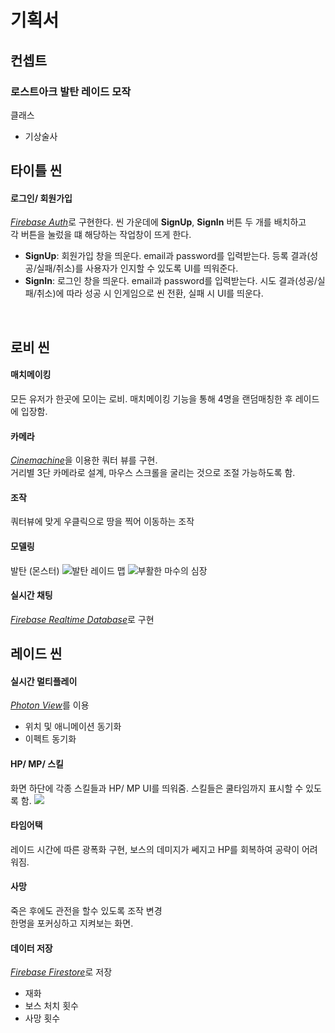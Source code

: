 
# 기획서
## 컨셉트
### 로스트아크 발탄 레이드 모작
클래스
- 기상술사

## 타이틀 씬
#### 로그인/ 회원가입
<u>*Firebase Auth*</u>로 구현한다.
씬 가운데에 **SignUp**, **SignIn** 버튼 두 개를 배치하고  
각 버튼을 눌렀을 떄 해당하는 작업창이 뜨게 한다.  
- **SignUp**: 회원가입 창을 띄운다. email과 password를 입력받는다. 등록 결과(성공/실패/취소)를 사용자가 인지할 수 있도록 UI를 띄워준다.
- **SignIn**: 로그인 창을 띄운다. email과 password를 입력받는다. 시도 결과(성공/실패/취소)에 따라 성공 시 인게임으로 씬 전환, 실패 시 UI를 띄운다.  
</br>

## 로비 씬
#### 매치메이킹
모든 유저가 한곳에 모이는 로비.
매치메이킹 기능을 통해 4명을 랜덤매칭한 후 레이드에 입장함.  

#### 카메라
<u>*Cinemachine*</u>을 이용한 쿼터 뷰를 구현.  
거리별 3단 카메라로 설계, 마우스 스크롤을 굴리는 것으로 조절 가능하도록 함. 

#### 조작
쿼터뷰에 맞게 우클릭으로 땅을 찍어 이동하는 조작

#### 모델링
발탄 (몬스터)
![발탄](https://img1.daumcdn.net/thumb/R1280x0/?scode=mtistory2&fname=https%3A%2F%2Fblog.kakaocdn.net%2Fdn%2FbEHIKO%2FbtspxcpoIs9%2F1xOdpaoEE8xow2Q0Ap7Kgk%2Fimg.webp)
레이드 맵
![부활한 마수의 심장](https://i.namu.wiki/i/jq_X8f5nIeg-f4IR3NL4CGYtfzV66IxuMyRi2b8dwuMDR5vJER29JzUtrP-0chr8pOFk4PhBeU7jUR7bsEOv5OBT5GRcrL9LGJSpXPcHxudZHllSaLtWWF4fpQGgi00dNhap2KpNRr-v9LHbrEM17w.webp)  
#### 실시간 채팅
<u>*Firebase Realtime Database*</u>로 구현


## 레이드 씬
#### 실시간 멀티플레이
<u>*Photon View*</u>를 이용
- 위치 및 애니메이션 동기화
- 이펙트 동기화

#### HP/ MP/ 스킬
화면 하단에 각종 스킬들과 HP/ MP UI를 띄워줌.
스킬들은 쿨타임까지 표시할 수 있도록 함.
![](https://static.inven.co.kr/column/2017/09/16/news/i13577284414.jpg)  
#### 타임어택
레이드 시간에 따른 광폭화 구현,
보스의 데미지가 쎄지고 HP를 회복하여 공략이 어려워짐.

#### 사망
죽은 후에도 관전을 할수 있도록 조작 변경  
한명을 포커싱하고 지켜보는 화면.

#### 데이터 저장
<u>*Firebase Firestore*</u>로 저장
- 재화
- 보스 처치 횟수
- 사망 횟수
